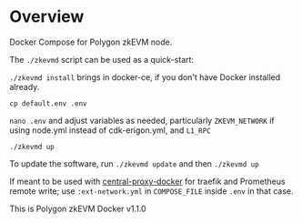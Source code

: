 # Overview

Docker Compose for Polygon zkEVM node.

The `./zkevmd` script can be used as a quick-start:

`./zkevmd install` brings in docker-ce, if you don't have Docker installed already.

`cp default.env .env`

`nano .env` and adjust variables as needed, particularly `ZKEVM_NETWORK` if using node.yml instead of
cdk-erigon.yml, and `L1_RPC`

`./zkevmd up`

To update the software, run `./zkevmd update` and then `./zkevmd up`

If meant to be used with [central-proxy-docker](https://github.com/CryptoManufaktur-io/central-proxy-docker) for traefik
and Prometheus remote write; use `:ext-network.yml` in `COMPOSE_FILE` inside `.env` in that case.

This is Polygon zkEVM Docker v1.1.0
